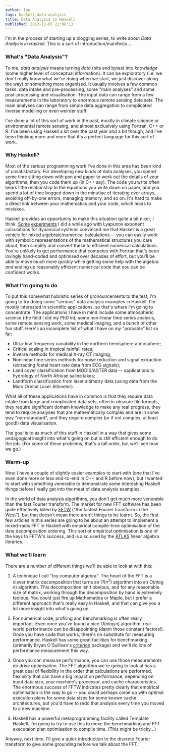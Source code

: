```yaml
---
author: Ian
tags: haskell,data-analysis
title: Data Analysis in Haskell
published: 2013-11-05 22:08:13
---
```


I'm in the process of starting up a blogging series, to write about
*Data Analysis in Haskell*.  This is a sort of
introduction/manifesto...

### What's "Data Analysis"?

To me, *data analysis* means turning *data* (bits and bytes) into
*knowledge* (some higher level of conceptual information).  It can be
exploratory (i.e. we don't really know what we're doing when we start,
we just discover along the way) or something more organised.  It
usually involves a few common tasks: data intake and pre-processing,
some "main analyses" and some post-processing and visualisation.  The
input data can range from a few measurements in the laboratory to
enormous remote sensing data sets.  The main analyses can range from
simple data aggregation to complicated inverse modelling or even
weirder stuff.

I've done a lot of this sort of work in the past, mostly in climate
science or environmental remote sensing, and almost exclusively using
Fortran, C++ or R.  I've been using Haskell a lot over the past year
and a bit though, and I've been thinking more and more that it's a
perfect language for this sort of work.

### Why Haskell?

Most of the serious programming work I've done in this area has been
kind of unsatisfactory.  For developing new kinds of data analyses,
you spend some time sitting down with pen and paper to work out the
details of your algorithms, then you code them up (in C++ say).  The
code you write often bears little relationship to the equations you
write down on paper, and you spend a lot of time bogged down in the
minutiae of iterating over arrays, avoiding off-by-one errors,
managing memory, and so on.  It's hard to make a direct link between
your mathematics and your code, which leads to mistakes.

Haskell provides an opportunity to make this situation quite a bit
nicer, I think.  [Some][le1] [experiments][le2] I did a while ago with
Lyapunov exponent calculations for dynamical systems convinced me that
Haskell is a great vehicle for mixed algebraic/numerical calculations
-- you can easily work with symbolic representations of the
mathematical structures you care about, then simplify and convert
these to efficient numerical calculations.  You're unlikely to get
performance that competes with Fortran that's been lovingly hand-coded
and optimised over decades of effort, but you'll be able to move much
more quickly while getting some help with the algebra *and* ending up
reasonably efficient numerical code that you can be confident works.

### What I'm going to do

To put this somewhat hubristic series of pronouncements to the test,
I'm going to try doing some "serious" data analysis examples in
Haskell.  I'm mostly interested in scientific applications, so that's
where I'm going to concentrate.  The applications I have in mind
include some atmospheric science (the field I did my PhD in), some
non-linear time series analysis, some remote sensing work, some
medical imaging, and a bunch of other fun stuff.  Here's an incomplete
list of what I have on my "probable" list so far:

 * Ultra-low frequency variability in the northern hemisphere
   atmosphere;
 * Critical scaling in tropical rainfall rates;
 * Inverse methods for medical X-ray CT imaging;
 * Nonlinear time series methods for noise reduction and signal
   extraction (extracting foetal heart rate data from ECG signals);
 * Land cover classification from MODIS/ASTER data -- applications to
   hydrology of North African saline lakes;
 * Landform classification from laser altimetry data (using data from
   the Mars Orbital Laser Altimeter).

What all of these applications have in common is that they require
data intake from large and complicated data sets, often in obscure
file formats, they require significant domain knowledge to make any
real progress, they tend to require analyses that are mathematically
complex and are in some way "non-standard", and they require complex
(or if not complex, at least good!) data visualisation.

The goal is to as much of this stuff in Haskell in a way that gives
some pedagogical insight into what's going on but is still efficient
enough to do the job.  (For some of these problems, that's a tall
order, but we'll see how we go.)

### Warm-up

Now, I have a couple of slightly easier examples to start with (one
that I've even done more or less end-to-end in C++ and R before now),
but I wanted to start with something venerable to demonstrate some
interesting Haskell things before I really get into the meat of data
analysis examples.

In the world of data analysis algorithms, you don't get much more
venerable than the fast Fourier transform.  The market for new FFT
software has been quite effectively killed by [FFTW][fftw] ("the
fastest Fourier transform in the West"), but that doesn't mean there
aren't things to be learnt.  So, the first few articles in this series
are going to be about an attempt to implement a mixed-radix FFT in
Haskell with empirical compile-time optimisation of the data
decomposition ordering.  This sort of empirical optimisation is one of
the keys to FFTW's success, and is also used by the [ATLAS][atlas]
linear algebra libraries.

### What we'll learn

There are a number of different things we'll be able to look at with
this:

1. A technique I call "toy computer algebra".  The heart of the FFT is
a clever matrix decomposition that turns an $O(n^2)$ algorithm into an
$O(n \log n)$ algorithm.  This decomposition isn't obvious, and for
any reasonable size of matrix, working through the decomposition by
hand is extremely tedious.  You could just fire up Mathematica or
Maple, but I prefer a different approach that's really easy in
Haskell, and that can give you a lot more insight into what's going
on.

2. For numerical code, profiling and benchmarking is often really
important.  Even once you've found a nice $O(n \log n)$ algorithm,
real-world performance can be disappointing (damn those constant
factors!).  Once you have code that works, there's no substitute for
measuring performance.  Haskell has some great facilities for
benchmarking (primarily Bryan O'Sullivan's [criterion][criterion]
package) and we'll do lots of performance measurement this way.

3. Once you can measure performance, you can use those measurements do
drive optimisation.  The FFT algorithm we're going to look at has a
great deal of flexibility in the order that calculations are
performed, flexibility that can have a big impact on performance,
depending on input data size, your machine's processor, and cache
characteristics.  The enormous success of FFTW indicates pretty
clearly that empirical optimisation is the way to go -- you could
perhaps come up with optimal execution plans for some data sizes for
some known cache architectures, but you'd have to redo that analysis
every time you moved to a new machine.

4. Haskell has a powerful metaprogramming facility called Template
Haskell.  I'm going to try to use this to move the benchmarking and
FFT executaion plan optimisation to compile time.  (This might be
tricky...)

Anyway, next time, I'll give a quick introduction to the discrete
Fourier transform to give some grounding before we talk about the FFT.

[le1]: /blog/posts/2012/11/01/lyapunov-exponents-1/index.html
[le2]: /blog/posts/2012/11/06/lyapunov-exponents-2/index.html
[fftw]: http://www.fftw.org/
[atlas]: http://math-atlas.sourceforge.net/
[criterion]: http://hackage.haskell.org/package/criterion
